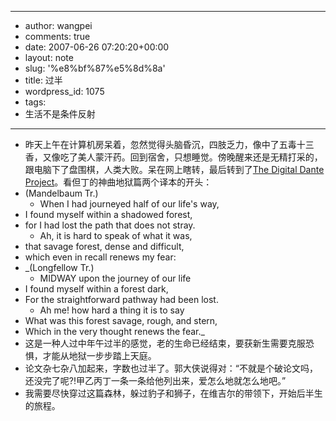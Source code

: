 - --
- author: wangpei
- comments: true
- date: 2007-06-26 07:20:20+00:00
- layout: note
- slug: '%e8%bf%87%e5%8d%8a'
- title: 过半
- wordpress_id: 1075
- tags:
- 生活不是条件反射
- --
- 昨天上午在计算机房呆着，忽然觉得头脑昏沉，四肢乏力，像中了五毒十三香，又像吃了美人蒙汗药。回到宿舍，只想睡觉。傍晚醒来还是无精打采的，跟电脑下了盘围棋，人类大败。呆在网上瞎转，最后转到了[The Digital Dante Project](http://dante.ilt.columbia.edu/new/comedy/index.html)。看但丁的神曲地狱篇两个译本的开头：
- (Mandelbaum Tr.)
    - When I had journeyed half of our life's way,
- I found myself within a shadowed forest,
- for I had lost the path that does not stray.
    - Ah, it is hard to speak of what it was,
- that savage forest, dense and difficult,
- which even in recall renews my fear:
- _(Longfellow Tr.)
    - MIDWAY upon the journey of our life
- I found myself within a forest dark,
- For the straightforward pathway had been lost.
    - Ah me! how hard a thing it is to say
- What was this forest savage, rough, and stern,
- Which in the very thought renews the fear._
- 这是一种人过中年午过半的感觉，老的生命已经结束，要获新生需要克服恐惧，才能从地狱一步步踏上天庭。
- 论文杂七杂八加起来，字数也过半了。郭大侠说得对：“不就是个破论文吗，还没完了呢?!甲乙丙丁一条一条给他列出来，爱怎么地就怎么地吧。”
- 我需要尽快穿过这篇森林，躲过豹子和狮子，在维吉尔的带领下，开始后半生的旅程。
